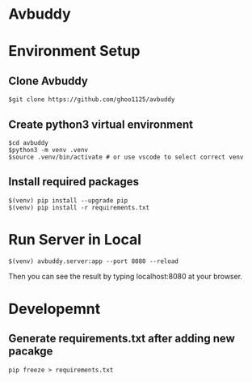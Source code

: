 # Avbuddy

# Environment Setup

## Clone Avbuddy
```
$git clone https://github.com/ghoo1125/avbuddy 
```

## Create python3 virtual environment
```
$cd avbuddy
$python3 -m venv .venv
$source .venv/bin/activate # or use vscode to select correct venv
```

## Install required packages
```
$(venv) pip install --upgrade pip
$(venv) pip install -r requirements.txt
```

# Run Server in Local
```
$(venv) avbuddy.server:app --port 8080 --reload
```

Then you can see the result by typing localhost:8080 at your browser.

# Developemnt

## Generate requirements.txt after adding new pacakge
```
pip freeze > requirements.txt
```
